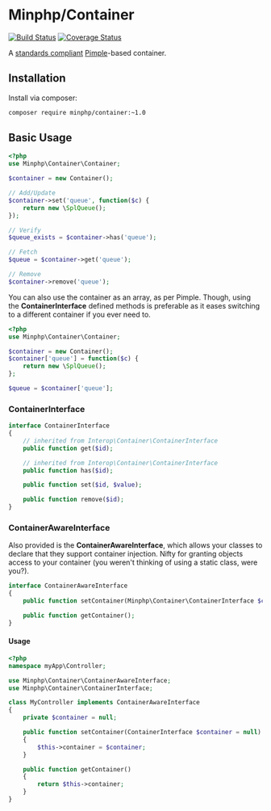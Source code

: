 # Minphp/Container

[![Build Status](https://travis-ci.org/phillipsdata/minphp-container.svg?branch=master)](https://travis-ci.org/phillipsdata/minphp-container) [![Coverage Status](https://coveralls.io/repos/phillipsdata/minphp-container/badge.svg)](https://coveralls.io/r/phillipsdata/minphp-container)

A [standards compliant](https://github.com/container-interop/container-interop/) [Pimple](https://github.com/silexphp/Pimple)-based container.

## Installation

Install via composer:

```sh
composer require minphp/container:~1.0
```

## Basic Usage

```php
<?php
use Minphp\Container\Container;

$container = new Container();

// Add/Update
$container->set('queue', function($c) {
    return new \SplQueue();
});

// Verify
$queue_exists = $container->has('queue');

// Fetch
$queue = $container->get('queue');

// Remove
$container->remove('queue');

```

You can also use the container as an array, as per Pimple. Though, using the **ContainerInterface** defined methods is preferable as it eases switching to a different container if you ever need to.

```php
<?php
use Minphp\Container\Container;

$container = new Container();
$container['queue'] = function($c) {
    return new \SplQueue();
};

$queue = $container['queue'];
```


### ContainerInterface

```php
interface ContainerInterface
{
    // inherited from Interop\Container\ContainerInterface
    public function get($id);

    // inherited from Interop\Container\ContainerInterface
    public function has($id);

    public function set($id, $value);

    public function remove($id);
}
```

### ContainerAwareInterface

Also provided is the **ContainerAwareInterface**, which allows your classes to declare that they support container injection. Nifty for granting objects access to your container (you weren't thinking of using a static class, were you?).

```php
interface ContainerAwareInterface
{
    public function setContainer(Minphp\Container\ContainerInterface $container = null);

    public function getContainer();
}
```

#### Usage

```php
<?php
namespace myApp\Controller;

use Minphp\Container\ContainerAwareInterface;
use Minphp\Container\ContainerInterface;

class MyController implements ContainerAwareInterface
{
    private $container = null;

    public function setContainer(ContainerInterface $container = null)
    {
        $this->container = $container;
    }

    public function getContainer()
    {
        return $this->container;
    }
}

```
